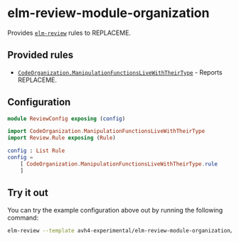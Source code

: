 # elm-review-module-organization

Provides [`elm-review`](https://package.elm-lang.org/packages/jfmengels/elm-review/latest/) rules to REPLACEME.


## Provided rules

- [`CodeOrganization.ManipulationFunctionsLiveWithTheirType`](https://package.elm-lang.org/packages/avh4-experimental/elm-review-module-organization/1.0.0/CodeOrganization-ManipulationFunctionsLiveWithTheirType) - Reports REPLACEME.


## Configuration

```elm
module ReviewConfig exposing (config)

import CodeOrganization.ManipulationFunctionsLiveWithTheirType
import Review.Rule exposing (Rule)

config : List Rule
config =
    [ CodeOrganization.ManipulationFunctionsLiveWithTheirType.rule
    ]
```


## Try it out

You can try the example configuration above out by running the following command:

```bash
elm-review --template avh4-experimental/elm-review-module-organization/example
```
